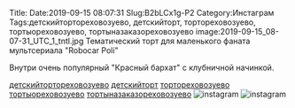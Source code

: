 Title:
Date:2019-09-15 08:07:31
Slug:B2bLCx1g-P2
Category:Инстаграм
Tags:детскийтортореховозуево, детскийторт, тортореховозуево, тортыореховозуево, тортыназаказореховозуево
image:2019-09-15_08-07-31_UTC_1_tntl.jpg
Тематический торт для маленького фаната мультсериала "Robocar Poli"

Внутри очень популярный "Красный бархат" с клубничной начинкой.

[детскийтортореховозуево]({tag}детскийтортореховозуево) [детскийторт]({tag}детскийторт) [тортореховозуево]({tag}тортореховозуево) [тортыореховозуево]({tag}тортыореховозуево) [тортыназаказореховозуево]({tag}тортыназаказореховозуево)
![instagram]({attach}images/2019-09-15_08-07-31_UTC_1.jpg)
![instagram]({attach}images/2019-09-15_08-07-31_UTC_2.jpg)
